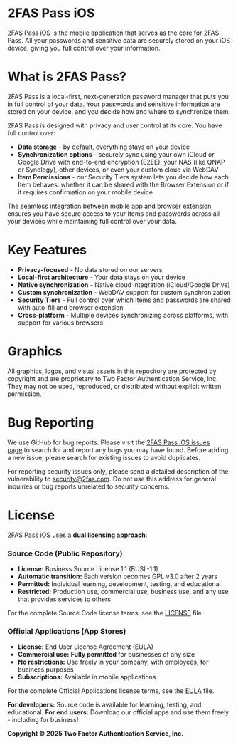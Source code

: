 # 2FAS Pass iOS
2FAS Pass iOS is the mobile application that serves as the core for 2FAS Pass.
All your passwords and sensitive data are securely stored on your iOS device, giving you full control over your information.
# What is 2FAS Pass?
2FAS Pass is a local-first, next-generation password manager that puts you in full control of your data. Your passwords and sensitive information are stored on your device, and you decide how and where to synchronize them.

2FAS Pass is designed with privacy and user control at its core. You have full control over:
* **Data storage** - by default, everything stays on your device
* **Synchronization options** - securely sync using your own iCloud or Google Drive with end-to-end encryption (E2EE), your NAS (like QNAP or Synology), other devices, or even your custom cloud via WebDAV
* **Item Permissions** - our Security Tiers system lets you decide how each Item behaves: whether it can be shared with the Browser Extension or if it requires confirmation on your mobile device

The seamless integration between mobile app and browser extension ensures you have secure access to your Items and passwords across all your devices while maintaining full control over your data.
# Key Features
* **Privacy-focused** - No data stored on our servers
* **Local-first architecture** - Your data stays on your device
* **Native synchronization** - Native cloud integration (iCloud/Google Drive)
* **Custom synchronization** - WebDAV support for custom synchronization
* **Security Tiers** - Full control over which Items and passwords are shared with auto-fill and browser extension
* **Cross-platform** - Multiple devices synchronizing across platforms, with support for various browsers
# Graphics
All graphics, logos, and visual assets in this repository are protected by copyright and are proprietary to Two Factor Authentication Service, Inc. They may not be used, reproduced, or distributed without explicit written permission.
# Bug Reporting
We use GitHub for bug reports. Please visit the [2FAS Pass iOS issues page](https://github.com/twofas/2fas-pass-ios/issues) to search for and report any bugs you may have found. Before adding a new issue, please search for existing issues to avoid duplicates.

For reporting security issues only, please send a detailed description of the vulnerability to [security@2fas.com](mailto:security@2fas.com). Do not use this address for general inquiries or bug reports unrelated to security concerns.
# License
2FAS Pass iOS uses a **dual licensing approach**:

### Source Code (Public Repository)
- **License:** Business Source License 1.1 (BUSL-1.1)
- **Automatic transition:** Each version becomes GPL v3.0 after 2 years
- **Permitted:** Individual learning, development, testing, and educational
- **Restricted:** Production use, commercial use, business use, and any 
  use that provides services to others

For the complete Source Code license terms, see the [LICENSE](LICENSE) file.

### Official Applications (App Stores)
- **License:** End User License Agreement (EULA)  
- **Commercial use:** **Fully permitted** for businesses of any size
- **No restrictions:** Use freely in your company, with employees, for business purposes
- **Subscriptions:** Available in mobile applications

For the complete Official Applications license terms, see the [EULA](EULA.md) file.

**For developers:** Source code is available for learning, testing, and educational.
**For end users:** Download our official apps and use them freely - including for business!


**Copyright © 2025 Two Factor Authentication Service, Inc.**
